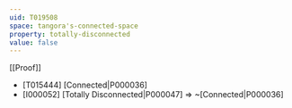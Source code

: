 ```yaml
---
uid: T019508
space: tangora's-connected-space
property: totally-disconnected
value: false
---
```

[[Proof]]

* [T015444] [Connected|P000036]
* [I000052] [Totally Disconnected|P000047] => ~[Connected|P000036]

